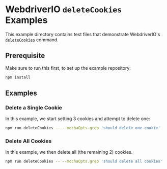 # WebdriverIO `deleteCookies` Examples

This example directory contains test files that demonstrate WebdriverIO's [`deleteCookies`](https://webdriver.io/docs/api/browser/deleteCookies) command.

## Prerequisite

Make sure to run this first, to set up the example repository:

```sh
npm install
```

## Examples

### Delete a Single Cookie
In this example, we start setting 3 cookies and attempt to delete one:

```sh
npm run deleteCookies -- --mochaOpts.grep 'should delete one cookie'
```

### Delete All Cookies
In this example, we then delete all (the remaining 2) cookies.

```sh
npm run deleteCookies -- --mochaOpts.grep 'should delete all cookies'
```
